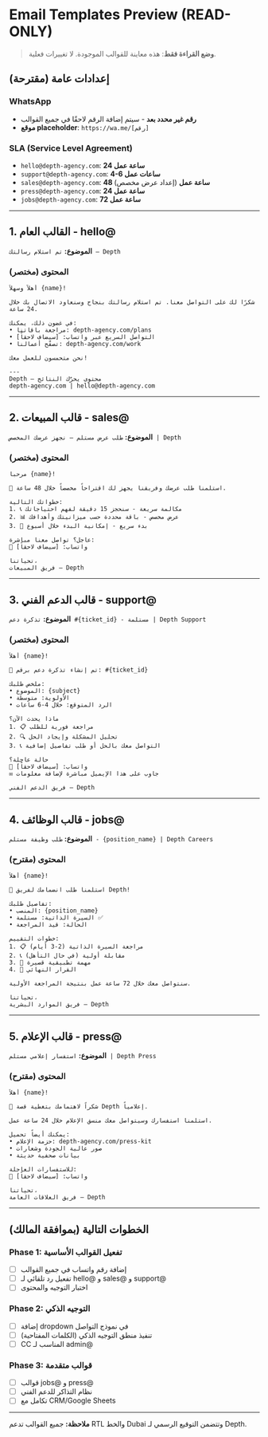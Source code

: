 # Email Templates Preview (READ-ONLY)

> **وضع القراءة فقط**: هذه معاينة للقوالب الموجودة. لا تغييرات فعلية.

## إعدادات عامة (مقترحة)

### WhatsApp 
- **رقم غير محدد بعد** - سيتم إضافة الرقم لاحقًا في جميع القوالب
- **موقع placeholder**: `https://wa.me/[رقم]`

### SLA (Service Level Agreement)
- `hello@depth-agency.com`: **24 ساعة عمل**
- `support@depth-agency.com`: **4-6 ساعات عمل** 
- `sales@depth-agency.com`: **48 ساعة عمل** (إعداد عرض مخصص)
- `press@depth-agency.com`: **24 ساعة عمل**
- `jobs@depth-agency.com`: **72 ساعة عمل**

---

## 1. القالب العام - hello@

**الموضوع:** `تم استلام رسالتك — Depth`

### المحتوى (مختصر)
```
أهلاً وسهلاً {name}!

شكرًا لك على التواصل معنا. تم استلام رسالتك بنجاح وسنعاود الاتصال بك خلال 24 ساعة.

في غضون ذلك، يمكنك:
• مراجعة باقاتنا: depth-agency.com/plans
• التواصل السريع عبر واتساب: [سيضاف لاحقاً]
• تصفّح أعمالنا: depth-agency.com/work

نحن متحمسون للعمل معك!

---
Depth — محتوى يحرّك النتائج
depth-agency.com | hello@depth-agency.com
```

---

## 2. قالب المبيعات - sales@

**الموضوع:** `طلب عرض مستلم — نجهز عرضك المخصص | Depth`

### المحتوى (مختصر)
```
مرحباً {name}!

🎯 استلمنا طلب عرضك وفريقنا يجهز لك اقتراحاً مخصصاً خلال 48 ساعة.

خطواتك التالية:
1. 📞 مكالمة سريعة - سنحجز 15 دقيقة لفهم احتياجاتك
2. 📊 عرض مخصص - باقة محددة حسب ميزانيتك وأهدافك  
3. 🚀 بدء سريع - إمكانية البدء خلال أسبوع

عاجل؟ تواصل معنا مباشرة:
📱 واتساب: [سيضاف لاحقاً]

تحياتنا،
فريق المبيعات — Depth
```

---

## 3. قالب الدعم الفني - support@

**الموضوع:** `تذكرة دعم #{ticket_id} - مستلمة | Depth Support`

### المحتوى (مختصر)
```
أهلاً {name}!

🎫 تم إنشاء تذكرة دعم برقم: #{ticket_id}

ملخص طلبك:
• الموضوع: {subject}
• الأولوية: متوسطة
• الرد المتوقع: خلال 4-6 ساعات

ماذا يحدث الآن؟
1. 📋 مراجعة فورية للطلب
2. 🔍 تحليل المشكلة وإيجاد الحل
3. 📞 التواصل معك بالحل أو طلب تفاصيل إضافية

حالة عاجلة؟
📱 واتساب: [سيضاف لاحقاً]
✉️ جاوب على هذا الإيميل مباشرة لإضافة معلومات

فريق الدعم الفني — Depth
```

---

## 4. قالب الوظائف - jobs@

**الموضوع:** `طلب وظيفة مستلم - {position_name} | Depth Careers`

### المحتوى (مقترح)
```
أهلاً {name}!

🎯 استلمنا طلب انضمامك لفريق Depth!

تفاصيل طلبك:
• المنصب: {position_name}
• السيرة الذاتية: مستلمة ✅
• الحالة: قيد المراجعة

خطوات التقييم:
1. 📋 مراجعة السيرة الذاتية (2-3 أيام)
2. 📞 مقابلة أولية (في حال التأهل)
3. 🎯 مهمة تطبيقية قصيرة
4. 🤝 القرار النهائي

سنتواصل معك خلال 72 ساعة عمل بنتيجة المراجعة الأولية.

تحياتنا،
فريق الموارد البشرية — Depth
```

---

## 5. قالب الإعلام - press@

**الموضوع:** `استفسار إعلامي مستلم | Depth Press`

### المحتوى (مقترح)
```
أهلاً {name}!

📰 شكراً لاهتمامك بتغطية قصة Depth إعلامياً.

استلمنا استفسارك وسيتواصل معك منسق الإعلام خلال 24 ساعة عمل.

يمكنك أيضاً تحميل:
• حزمة الإعلام: depth-agency.com/press-kit
• صور عالية الجودة وشعارات
• بيانات صحفية حديثة

للاستفسارات العاجلة:
📱 واتساب: [سيضاف لاحقاً]

تحياتنا،
فريق العلاقات العامة — Depth
```

---

## الخطوات التالية (بموافقة المالك)

### Phase 1: تفعيل القوالب الأساسية
- [ ] إضافة رقم واتساب في جميع القوالب
- [ ] تفعيل رد تلقائي لـ hello@ و sales@ و support@
- [ ] اختبار التوجيه والمحتوى

### Phase 2: التوجيه الذكي
- [ ] إضافة dropdown في نموذج التواصل
- [ ] تنفيذ منطق التوجيه الذكي (الكلمات المفتاحية)
- [ ] CC المناسب لـ admin@

### Phase 3: قوالب متقدمة
- [ ] قوالب jobs@ و press@
- [ ] نظام التذاكر للدعم الفني
- [ ] تكامل مع CRM/Google Sheets

---

**ملاحظة:** جميع القوالب تدعم RTL والخط Dubai وتتضمن التوقيع الرسمي لـ Depth.
